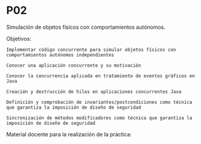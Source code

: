 # P02

Simulación de objetos físicos con comportamientos autónomos.

Objetivos:

    Implementar código concurrente para simular objetos físicos con comportamientos autónomos independientes

    Conocer una aplicación concurrente y su motivación

    Conocer la concurrencia aplicada en tratamiento de eventos gráficos en Java

    Creación y destrucción de hilos en aplicaciones concurrentes Java

    Definición y comprobación de invariantes/postcondiciones como técnica que garantiza la imposición de diseño de seguridad

    Sincronización de métodos modificadores como técnica que garantiza la imposición de diseño de seguridad


Material docente para la realización de la práctica:
